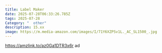 ```yaml
---
title: Label Maker
date: 2025-07-28T06:33:26.785Z
tags: 2025-07-28
Category: "  other"
description: 15.xx
image: https://m.media-amazon.com/images/I/71Y6XZPSv1L._AC_SL1500_.jpg
---
```

https://amzlink.to/az0Ga1DTR3x6r ad